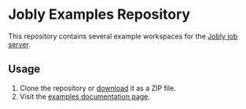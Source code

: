 Jobly Examples Repository
==================================================

This repository contains several example workspaces for the
[Jobly job server].


Usage
--------------------------------------------------
1. Clone the repository or [download] it as a ZIP file.
2. Visit the [examples documentation page].



[Jobly job server]: https://jobly.dannyb.co/
[examples documentation page]: https://jobly.dannyb.co/examples
[download]: https://github.com/DannyBen/jobly-examples/archive/master.zip
